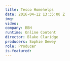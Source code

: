 ```yaml
---
title: Tesco Homehelps
date: 2016-04-12 13:35:00 Z
img: 
video:
company: BBH
runtime: Online Content
director: Blake Claridge
producers: Sophie Dewey
role: Producer
is-featured:
---
```


